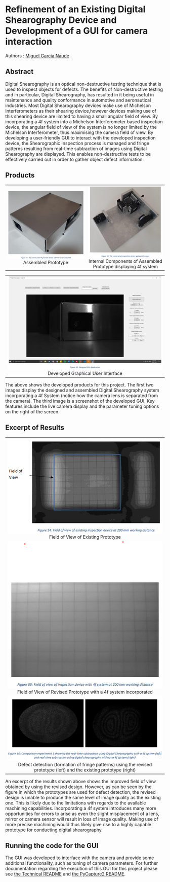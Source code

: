 # Refinement of an Existing Digital Shearography Device and Development of a GUI for camera interaction

Authors : [Miguel Garcia Naude](https://github.com/migsdigs)

## Abstract

Digital Shearography is an optical non-destructive testing technique that is used to inspect objects for defects. The benefits of Non-destructive testing and in particular, Digital Shearography, has resulted in it being useful in maintenance and quality conformance in automotive and aeronautical industries. Most Digital Shearography devices make use of Michelson Interferometers as their shearing device,however devices making use of this shearing device are limited to having a small angular field of view. By incorporating a 4f system into a Michelson Interferometer based inspection device, the angular field of view of the system is no longer limited by the Michelson Interferometer, thus maximising the camera field of view. By developing a user-friendly GUI to interact with the developed inspection device, the Shearographic Inspection process is managed and fringe patterns resulting from real-time subtraction of images using Digital Shearography are displayed. This enables non-destructive tests to be effectively carried out in order to gather object defect information. 

## Products
|   |   |
|:-:|:-:|
| ![device](/products/device.png) <br> Assembled Prototype| ![device2](/products/device2.png) <br> Internal Components of Assembled Prototype displaying 4f system |

|   |
|:-:|
| ![GUI](/products/gui.png) <br> Developed Graphical User Interface|

The above shows the developed products for this project. The first two images display the designed and assembled Digital Shearography system incorporating a 4f System (notice how the camera lens is separated from the camera). The third image is a screenshot of the developed GUI. Key features include the live camera display and the parameter tuning options on the right of the screen.

## Excerpt of Results
|   |
|:-:|
| ![original_fov](/results/original_fov.png) <br> Field of View of Existing Prototype| 
| ![4f_fov](/results/obtained_fov_with_4f.png) <br> Field of View of Revised Prototype with a 4f system incorporated|
|![defect_detection](/results/comparrison.png) <br> Defect detection (formation of fringe patterns) using the revised prototype (left) and the existing prototype (right)|


An excerpt of the results shown above shows the improved field of view obtained by using the revised design. However, as can be seen by the figure in which the prototypes are used for defect detection, the revised design is unable to produce the same level of image quality as the existing one. This is likely due to the limitations with regards to the available machining capabilities. Incorporating a 4f system introduces many more opportunities for errors to arise as even the slight misplacement of a lens, mirror or camera sensor will result in loss of image quality. Making use of more precise machining would thus likely give rise to a highly capable prototype for conducting digital shearography.

## Running the code for the GUI

The GUI was developed to interface with the camera and provide some additional functionality, such as tuning of camera parameters. For further documentation regarding the execution of this GUI for this project please see [the Technical README](README_technical.txt) and [the PyCapture2 README](README_PyCapture2.txt).
